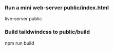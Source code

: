 ### Run a mini web-server public/index.html
live-server public

### Build taildwindcss to public/build
npm run build